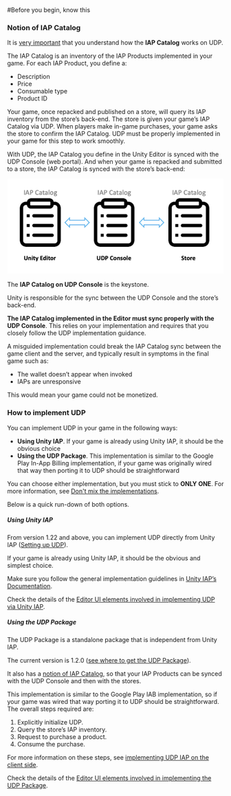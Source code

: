 #Before you begin, know this 

### Notion of IAP Catalog

It is <u>very important</u> that you understand how the **IAP Catalog** works on UDP.

The IAP Catalog is an inventory of the IAP Products implemented in your game. For each IAP Product, you define a:

- Description
- Price
- Consumable type
- Product ID

Your game, once repacked and published on a store, will query its IAP inventory from the store’s back-end. The store is given your game’s IAP Catalog via UDP. When players make in-game purchases, your game asks the store to confirm the IAP Catalog. UDP must be properly implemented in your game for this step to work smoothly.

With UDP, the IAP Catalog you define in the Unity Editor is synced with the UDP Console (web portal). And when your game is repacked and submitted to a store, the IAP Catalog is synced with the store’s back-end:

![img](images/image_1.png)

The **IAP Catalog on UDP Console** is the keystone.

Unity is responsible for the sync between the UDP Console and the store’s back-end.

**The IAP Catalog implemented in the Editor must sync properly with the UDP Console**. This relies on your implementation and requires that you closely follow the UDP implementation guidance.

A misguided implementation could break the IAP Catalog sync between the game client and the server, and typically result in symptoms in the final game such as:

- The wallet doesn’t appear when invoked
- IAPs are unresponsive

This would mean your game could not be monetized. 

### How to implement UDP

You can implement UDP in your game in the following ways:

- **Using Unity IAP**. If your game is already using Unity IAP, it should be the obvious choice
- **Using the UDP Package**. This implementation is similar to the Google Play In-App Billing implementation, if your game was originally wired that way then porting it to UDP should be straightforward

You can choose either implementation, but you must stick to **ONLY ONE**. For more information, see [Don't mix the implementations](Do_not_mix_the_implementations.md). 

Below is a quick run-down of both options.

##### Using Unity IAP

From version 1.22 and above, you can implement UDP directly from Unity IAP ([Setting up UDP](Using_Unity_IAP_detail.md)).

If your game is already using Unity IAP, it should be the obvious and simplest choice.

Make sure you follow the general implementation guidelines in [Unity IAP’s Documentation](https://docs.unity3d.com/Manual/UnityIAP.html).

Check the details of the [Editor UI elements involved in implementing UDP via Unity IAP](Editor_UI_elements_for_UDP_implementation_via_Unity_IAP.md).

##### Using the UDP Package

The UDP Package is a standalone package that is independent from Unity IAP.

The current version is 1.2.0 ([see where to get the UDP Package](UDP_Package.md)).

It also has a [notion of IAP Catalog](Before_you_begin_know_this.md), so that your IAP Products can be synced with the UDP Console and then with the stores. 

This implementation is similar to the Google Play IAB implementation, so if your game was wired that way porting it to UDP should be straightforward. The overall steps required are:

1. Explicitly initialize UDP.
2. Query the store’s IAP inventory.
3. Request to purchase a product.
4. Consume the purchase.

For more information on these steps, see [implementing UDP IAP on the client side](Client-side_implementation_of_UDP.md).

Check the details of the [Editor UI elements involved in implementing the UDP Package](Editor_UI_elements_for_UDP_implementation_via_UDP_Package.md). 